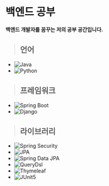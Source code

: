 # 백엔드 공부

**백엔드 개발자를 꿈꾸는 저의 공부 공간입니다.**

> ## 언어

- ![Java](https://img.shields.io/static/v1?style=for-the-badge&message=Java&color=007396&logo=Java&logoColor=FFFFFF&label=)
- ![Python](https://img.shields.io/static/v1?style=for-the-badge&message=Python&color=3776AB&logo=Python&logoColor=FFFFFF&label=)

> ## 프레임워크

- ![Spring Boot](https://img.shields.io/static/v1?style=for-the-badge&message=Spring+Boot&color=6DB33F&logo=Spring+Boot&logoColor=FFFFFF&label=)
- ![Django](https://img.shields.io/static/v1?style=for-the-badge&message=DJango&color=092E20&logo=Django&logoColor=white&label=)

> ## 라이브러리

- ![Spring Security](https://img.shields.io/static/v1?style=for-the-badge&message=Spring+Security&color=6DB33F&logo=Spring+Security&logoColor=FFFFFF&label=)
- ![JPA](https://img.shields.io/static/v1?style=for-the-badge&message=JPA&color=6DB33F&logo=JPA&logoColor=FFFFFF&label=)
- ![Spring Data JPA](https://img.shields.io/static/v1?style=for-the-badge&message=Spring+Data+JPA&color=6DB33F&logo=JPA&logoColor=FFFFFF&label=)
- ![QueryDsl](https://img.shields.io/static/v1?style=for-the-badge&message=QueryDsl&color=6DB33F&logo=QueryDsl&logoColor=FFFFFF&label=)
- ![Thymeleaf](https://img.shields.io/static/v1?style=for-the-badge&message=Thymeleaf&color=005F0F&logo=Thymeleaf&logoColor=FFFFFF&label=)
- ![JUnit5](https://img.shields.io/static/v1?style=for-the-badge&message=JUnit5&color=25A162&logo=JUnit5&logoColor=FFFFFF&label=)

